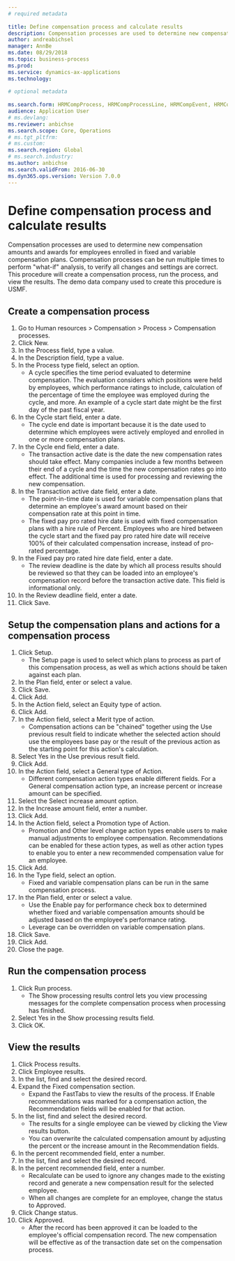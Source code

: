```yaml
--- 
# required metadata 
 
title: Define compensation process and calculate results
description: Compensation processes are used to determine new compensation amounts and awards for employees enrolled in fixed and variable compensation plans. 
author: andreabichsel
manager: AnnBe 
ms.date: 08/29/2018
ms.topic: business-process 
ms.prod:  
ms.service: dynamics-ax-applications 
ms.technology:  
 
# optional metadata 
 
ms.search.form: HRMCompProcess, HRMCompProcessLine, HRMCompEvent, HRMCompEventEmpl, HcmCompensationWorkspace 
audience: Application User 
# ms.devlang:  
ms.reviewer: anbichse
ms.search.scope: Core, Operations 
# ms.tgt_pltfrm:  
# ms.custom:  
ms.search.region: Global
# ms.search.industry: 
ms.author: anbichse
ms.search.validFrom: 2016-06-30 
ms.dyn365.ops.version: Version 7.0.0 
---
```


# Define compensation process and calculate results

Compensation processes are used to determine new compensation amounts and awards for employees enrolled in fixed and variable compensation plans. Compensation processes can be run multiple times to perform "what-if" analysis, to verify all changes and settings are correct. This procedure will create a compensation process, run the process, and view the results. The demo data company used to create this procedure is USMF.


## Create a compensation process
1. Go to Human resources > Compensation > Process > Compensation processes.
2. Click New.
3. In the Process field, type a value.
4. In the Description field, type a value.
5. In the Process type field, select an option.
    * A cycle specifies the time period evaluated to determine compensation. The evaluation considers which positions were held by employees, which performance ratings to include, calculation of the percentage of time the employee was employed during the cycle, and more. An example of a cycle start date might be the first day of the past fiscal year.  
6. In the Cycle start field, enter a date.
    * The cycle end date is  important because it is the date used to determine which employees were actively employed and enrolled in one or more compensation plans.  
7. In the Cycle end field, enter a date.
    * The transaction active date is the date the new compensation rates should take effect. Many companies include a few months between their end of a cycle and the time the new compensation rates go into effect. The additional time is used for processing and reviewing the new compensation.  
8. In the Transaction active date field, enter a date.
    * The point-in-time date is used for variable compensation plans that determine an employee's award amount based on their compensation rate at this point in time.  
    * The fixed pay pro rated hire date is used with fixed compensation plans with a hire rule of Percent.  Employees who are hired between the cycle start and the fixed pay pro rated hire date will receive 100% of their calculated compensation increase, instead of pro-rated percentage.  
9. In the Fixed pay pro rated hire date field, enter a date.
    * The review deadline is the date by which all process results should be reviewed so that they can be loaded into an employee's compensation record before the transaction active date. This field is informational only.  
10. In the Review deadline field, enter a date.
11. Click Save.

## Setup the compensation plans and actions for a compensation process
1. Click Setup.
    * The Setup page is used to select which plans to process as part of this compensation process, as well as which actions should be taken against each plan.  
2. In the Plan field, enter or select a value.
3. Click Save.
4. Click Add.
5. In the Action field, select an Equity type of action.
6. Click Add.
7. In the Action field, select a Merit type of action.
    * Compensation actions can be "chained" together using the Use previous result field to indicate whether the selected action should use the employees base pay or the result of the previous action as the starting point for this action's calculation.  
8. Select Yes in the Use previous result field.
9. Click Add.
10. In the Action field, select a General type of Action.
    * Different compensation action types enable different fields. For a General compensation action type, an increase percent or increase amount can be specified.  
11. Select the Select increase amount option.
12. In the Increase amount field, enter a number.
13. Click Add.
14. In the Action field, select a Promotion type of Action.
    * Promotion and Other level change action types enable users to make manual adjustments to employee compensation. Recommendations can be enabled for these action types, as well as other action types to enable you to enter a new recommended compensation value for an employee.  
15. Click Add.
16. In the Type field, select an option.
    * Fixed and variable compensation plans can be run in the same compensation process.  
17. In the Plan field, enter or select a value.
    * Use the Enable pay for performance check box to determined whether fixed and variable compensation amounts should be adjusted based on the employee's performance rating.  
    * Leverage can be overridden on variable compensation plans.  
18. Click Save.
19. Click Add.
20. Close the page.

## Run the compensation process
1. Click Run process.
    * The Show processing results control lets you view processing messages for the complete compensation process when processing has finished.  
2. Select Yes in the Show processing results field.
3. Click OK.

## View the results
1. Click Process results.
2. Click Employee results.
3. In the list, find and select the desired record.
4. Expand the Fixed compensation section.
    * Expand the FastTabs to view the results of the process. If Enable recommendations was marked for a compensation action, the Recommendation fields will be enabled for that action.  
5. In the list, find and select the desired record.
    * The results for a single employee can be viewed by clicking the View results button.  
    * You can overwrite the calculated compensation amount by adjusting the percent or the increase amount in the Recommendation fields.  
6. In the percent recommended field, enter a number.
7. In the list, find and select the desired record.
8. In the percent recommended field, enter a number.
    * Recalculate can be used to ignore any changes made to the existing record and generate a new compensation result for the selected employee.  
    * When all changes are complete for an employee, change the status to Approved.  
9. Click Change status.
10. Click Approved.
    * After the record has been approved it can be loaded to the employee's official compensation record. The new compensation will be effective as of the transaction date set on the compensation process.  

